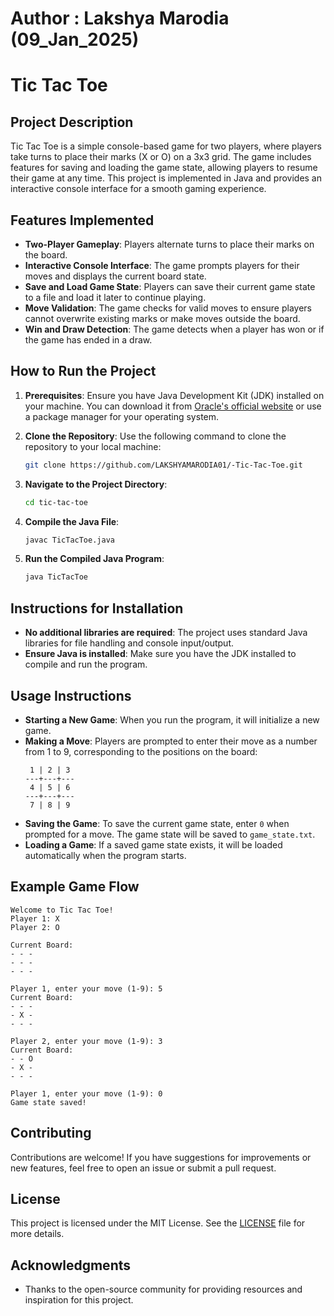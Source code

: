 # Author : Lakshya Marodia (09_Jan_2025)
# Tic Tac Toe

## Project Description
Tic Tac Toe is a simple console-based game for two players, where players take turns to place their marks (X or O) on a 3x3 grid. The game includes features for saving and loading the game state, allowing players to resume their game at any time. This project is implemented in Java and provides an interactive console interface for a smooth gaming experience.

## Features Implemented
- **Two-Player Gameplay**: Players alternate turns to place their marks on the board.
- **Interactive Console Interface**: The game prompts players for their moves and displays the current board state.
- **Save and Load Game State**: Players can save their current game state to a file and load it later to continue playing.
- **Move Validation**: The game checks for valid moves to ensure players cannot overwrite existing marks or make moves outside the board.
- **Win and Draw Detection**: The game detects when a player has won or if the game has ended in a draw.

## How to Run the Project
1. **Prerequisites**: Ensure you have Java Development Kit (JDK) installed on your machine. You can download it from [Oracle's official website](https://www.oracle.com/java/technologies/javase-jdk11-downloads.html) or use a package manager for your operating system.
   
2. **Clone the Repository**: Use the following command to clone the repository to your local machine:
   ```bash
   git clone https://github.com/LAKSHYAMARODIA01/-Tic-Tac-Toe.git
   ```

3. **Navigate to the Project Directory**:
   ```bash
   cd tic-tac-toe
   ```

4. **Compile the Java File**:
   ```bash
   javac TicTacToe.java
   ```

5. **Run the Compiled Java Program**:
   ```bash
   java TicTacToe
   ```

## Instructions for Installation
- **No additional libraries are required**: The project uses standard Java libraries for file handling and console input/output.
- **Ensure Java is installed**: Make sure you have the JDK installed to compile and run the program.

## Usage Instructions
- **Starting a New Game**: When you run the program, it will initialize a new game.
- **Making a Move**: Players are prompted to enter their move as a number from 1 to 9, corresponding to the positions on the board:
  ```
   1 | 2 | 3
  ---+---+---
   4 | 5 | 6
  ---+---+---
   7 | 8 | 9
  ```
- **Saving the Game**: To save the current game state, enter `0` when prompted for a move. The game state will be saved to `game_state.txt`.
- **Loading a Game**: If a saved game state exists, it will be loaded automatically when the program starts.

## Example Game Flow
```
Welcome to Tic Tac Toe!
Player 1: X
Player 2: O

Current Board:
- - -
- - -
- - -

Player 1, enter your move (1-9): 5
Current Board:
- - -
- X -
- - -

Player 2, enter your move (1-9): 3
Current Board:
- - O
- X -
- - -

Player 1, enter your move (1-9): 0
Game state saved!
```

## Contributing
Contributions are welcome! If you have suggestions for improvements or new features, feel free to open an issue or submit a pull request.

## License
This project is licensed under the MIT License. See the [LICENSE](LICENSE) file for more details.

## Acknowledgments
- Thanks to the open-source community for providing resources and inspiration for this project.
